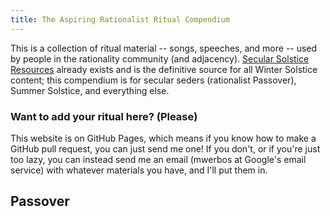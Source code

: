```yaml
---
title: The Aspiring Rationalist Ritual Compendium
---
```


This is a collection of ritual material -- songs, speeches, and more -- used by people in the rationality community (and adjacency). [Secular Solstice Resources](https://secularsolstice.github.io/) already exists and is the definitive source for all Winter Solstice content; this compendium is for secular seders (rationalist Passover), Summer Solstice, and everything else.

### Want to add your ritual here? (Please)
This website is on GitHub Pages, which means if you know how to make a GitHub pull request, you can just send me one! If you don't, or if you're just too lazy, you can instead send me an email (mwerbos at Google's email service) with whatever materials you have, and I'll put them in.

## Passover
